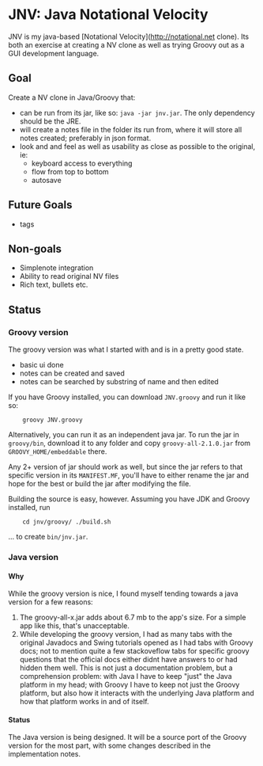 JNV: Java Notational Velocity
=============================

JNV is my java-based [Notational Velocity](http://notational.net clone). Its both an exercise at creating a NV clone as well as trying Groovy out as a GUI development language.

Goal
----
Create a NV clone in Java/Groovy that:

- can be run from its jar, like so: `java -jar jnv.jar`. The only dependency should be the JRE.
- will create a notes file in the folder its run from, where it will store all notes created; preferably in json format.
- look and and feel as well as usability as close as possible to the original, ie:
	- keyboard access to everything
	- flow from top to bottom
	- autosave

Future Goals
------------

- tags

Non-goals
---------

- Simplenote integration
- Ability to read original NV files
- Rich text, bullets etc.

Status
-----

### Groovy version

The groovy version was what I started with and is in a pretty good state.

- basic ui done
- notes can be created and saved
- notes can be searched by substring of name and then edited

If you have Groovy installed, you can download `JNV.groovy` and run it like so:
		
		groovy JNV.groovy

Alternatively, you can run it as an independent java jar. To run the jar in `groovy/bin`, download
it to any folder and copy `groovy-all-2.1.0.jar` from `GROOVY_HOME/embeddable` there.

Any 2+ version of jar should work as well, but since the jar refers to that specific version in its `MANIFEST.MF`,
you'll have to either rename the jar and hope for the best or build the jar after modifying the
file.


Building the source is easy, however. Assuming you have JDK and Groovy installed, run

		cd jnv/groovy/ ./build.sh

... to create `bin/jnv.jar`.


### Java version

#### Why

While the groovy version is nice, I found myself tending towards a java version for a few reasons:

1. The groovy-all-x.jar adds about 6.7 mb to the app's size. For a simple app like this, that's
unacceptable.
2. While developing the groovy version, I had as many tabs with the original Javadocs
and Swing tutorials opened as I had tabs with Groovy docs; not to mention quite a few stackoveflow tabs for specific groovy questions that the official docs either didnt have answers to or had hidden them well. This is not just a documentation problem, but a comprehension problem: with Java I have to keep "just" the Java platform in my head; with Groovy I have to keep not just the Groovy platform, but also how it interacts with the underlying Java platform and how that platform works in and of itself.

#### Status

The Java version is being designed. It will be a source port of the Groovy version for the most part, with some changes described in the implementation notes.
